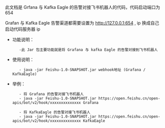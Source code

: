 此文档是 Grfana 与 Kafka Eagle 的告警对接飞书机器人的代码，代码启动端口为 654

Grafan 与 Kafka Eagle 告警渠道都需要设置为 http://127.0.0.1:654 , ip 换成自己启动代码服务器 ip

- 功能说明：

         -此 Jar 包主要功能就是将 Grafana 与 kafka Eagle 的告警对接到飞书机器人

- 使用说明：

         - java -jar Feishu-1.0-SNAPSHOT.jar webhook地址 (Grafana / KafkaEagle)

- 举例：

         - 将 Grafana 的告警对接飞书机器人 
         - java -jar Feishu-1.0-SNAPSHOT.jar https://open.feishu.cn/open-apis/bot/v2/hook/xxxxxxxxxxxxxx Grafana
         
         - 将 KafkaEagle 的告警对接飞书机器人
         - java -jar Feishu-1.0-SNAPSHOT.jar https://open.feishu.cn/open-apis/bot/v2/hook/xxxxxxxxxxxxxx KafkaEagle
